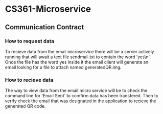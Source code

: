 <h1>CS361-Microservice </h1>
<h2>Communication Contract</h2>
<h3>How to request data</h3>
To recieve data from the email microservice there will be a server actively running that will await a text file sendmail.txt to contain the word 'yes\n'. 
Once the file has the word yes inside it the email client will generate an email looking for a file to attach named generatedQR.img.
<h3>How to recieve data</h3> 
The way to view data from the email micro service will be to check the command line for 'Email Sent' to comfirm data has been transfered. Then to verify check
the email that was designated in the application to recieve the generated QR code. 
